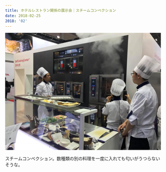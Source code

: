 ```yaml
---
title: ホテルレストラン関係の展示会｜スチームコンベクション
date: 2018-02-25
2018: '02'
---
```



![画像](/images/uploads/20180223finesco4_orig.jpg)

スチームコンベクション。数種類の別の料理を一度に入れても匂いがうつらないそうな。
